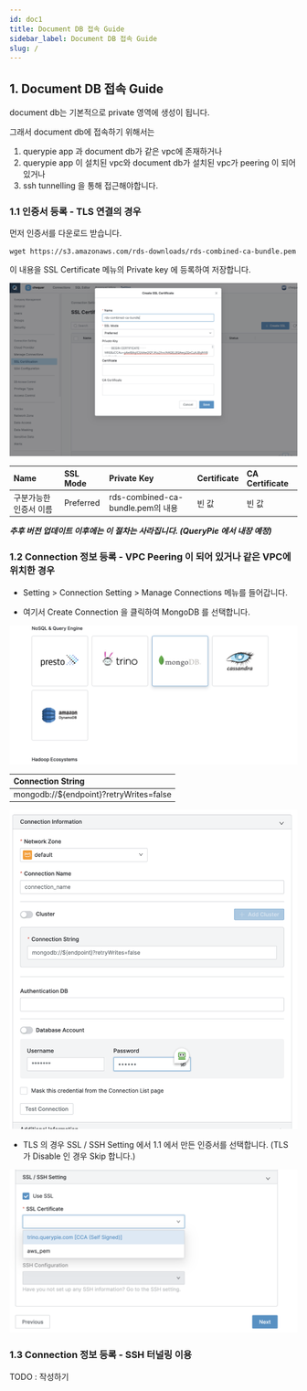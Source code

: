 ```yaml
---
id: doc1
title: Document DB 접속 Guide
sidebar_label: Document DB 접속 Guide
slug: /
---
```

<h2>1. Document DB 접속 Guide</h2>

document db는 기본적으로 private 영역에 생성이 됩니다.

그래서 document db에 접속하기 위해서는

1. querypie app 과 document db가 같은 vpc에 존재하거나
2. querypie app 이 설치된 vpc와 document db가 설치된 vpc가 peering 이 되어 있거나
3. ssh tunnelling 을 통해 접근해야합니다.

<h3>1.1 인증서 등록 - TLS 연결의 경우</h3>

   먼저 인증서를 다운로드 받습니다.

   ```shell
   wget https://s3.amazonaws.com/rds-downloads/rds-combined-ca-bundle.pem
   ```

   이 내용을  SSL Certificate 메뉴의 Private key 에 등록하여 저장합니다.

   ![Public Zone](../static/img/rds-ca.png)

  | Name | SSL Mode | Private Key | Certificate | CA Certificate |
  | :--- | :--- | :--- | :--- | :--- |
  |   구분가능한 인증서 이름 | Preferred | rds-combined-ca-bundle.pem의 내용 | 빈 값 | 빈 값 |

  ***추후 버전 업데이트 이후에는 이 절차는 사라집니다. (QueryPie 에서 내장 예정)***

<h3>1.2 Connection  정보 등록 - VPC Peering 이 되어 있거나 같은 VPC에 위치한 경우</h3>

  * Setting > Connection Setting > Manage Connections 메뉴를 들어갑니다.

  * 여기서 Create Connection 을 클릭하여 MongoDB 를 선택합니다.

  ![Public Zone](../static/img/mongo.png)

  | Connection String |
  | :--- |
  | mongodb://${endpoint}?retryWrites=false |

  ![Public Zone](../static/img/mongo_new.png)

  * TLS 의 경우 SSL / SSH Setting 에서 1.1 에서 만든 인증서를 선택합니다. (TLS 가 Disable 인 경우 Skip 합니다.)

  ![Public Zone](../static/img/ssl_ssh_setting.png)

<h3>1.3 Connection  정보 등록 - SSH 터널링 이용</h3>

   TODO : 작성하기
  
  